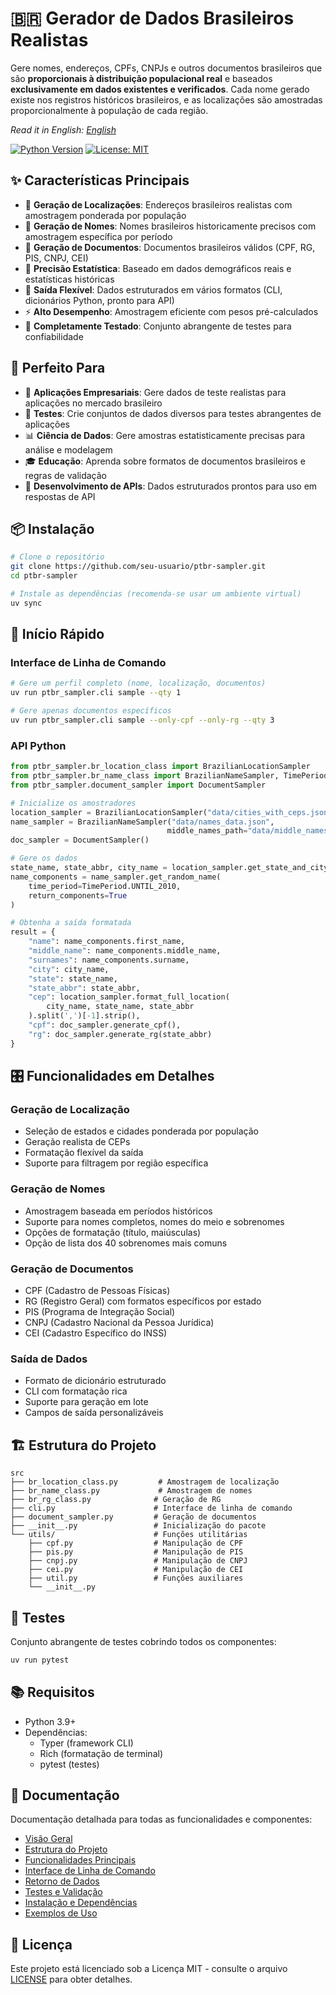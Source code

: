 # 🇧🇷 Gerador de Dados Brasileiros Realistas

Gere nomes, endereços, CPFs, CNPJs e outros documentos brasileiros que são **proporcionais à distribuição populacional real** e baseados **exclusivamente em dados existentes e verificados**. Cada nome gerado existe nos registros históricos brasileiros, e as localizações são amostradas proporcionalmente à população de cada região.

*Read it in English: [English](README.en.md)*

[![Python Version](https://img.shields.io/badge/python-3.9%2B-blue.svg)](https://www.python.org/downloads/)
[![License: MIT](https://img.shields.io/badge/License-MIT-yellow.svg)](https://opensource.org/licenses/MIT)

## ✨ Características Principais

- 📍 **Geração de Localizações**: Endereços brasileiros realistas com amostragem ponderada por população
- 👤 **Geração de Nomes**: Nomes brasileiros historicamente precisos com amostragem específica por período
- 📄 **Geração de Documentos**: Documentos brasileiros válidos (CPF, RG, PIS, CNPJ, CEI)
- 🎯 **Precisão Estatística**: Baseado em dados demográficos reais e estatísticas históricas
- 🔧 **Saída Flexível**: Dados estruturados em vários formatos (CLI, dicionários Python, pronto para API)
- ⚡ **Alto Desempenho**: Amostragem eficiente com pesos pré-calculados
- 🧪 **Completamente Testado**: Conjunto abrangente de testes para confiabilidade

## 🚀 Perfeito Para

- 🏢 **Aplicações Empresariais**: Gere dados de teste realistas para aplicações no mercado brasileiro
- 🧪 **Testes**: Crie conjuntos de dados diversos para testes abrangentes de aplicações
- 📊 **Ciência de Dados**: Gere amostras estatisticamente precisas para análise e modelagem
- 🎓 **Educação**: Aprenda sobre formatos de documentos brasileiros e regras de validação
- 🔄 **Desenvolvimento de APIs**: Dados estruturados prontos para uso em respostas de API

## 📦 Instalação

```bash
# Clone o repositório
git clone https://github.com/seu-usuario/ptbr-sampler.git
cd ptbr-sampler

# Instale as dependências (recomenda-se usar um ambiente virtual)
uv sync
```

## 🎯 Início Rápido

### Interface de Linha de Comando

```bash
# Gere um perfil completo (nome, localização, documentos)
uv run ptbr_sampler.cli sample --qty 1

# Gere apenas documentos específicos
uv run ptbr_sampler.cli sample --only-cpf --only-rg --qty 3
```

### API Python

```python
from ptbr_sampler.br_location_class import BrazilianLocationSampler
from ptbr_sampler.br_name_class import BrazilianNameSampler, TimePeriod
from ptbr_sampler.document_sampler import DocumentSampler

# Inicialize os amostradores
location_sampler = BrazilianLocationSampler("data/cities_with_ceps.json")
name_sampler = BrazilianNameSampler("data/names_data.json",
                                   middle_names_path="data/middle_names.json")
doc_sampler = DocumentSampler()

# Gere os dados
state_name, state_abbr, city_name = location_sampler.get_state_and_city()
name_components = name_sampler.get_random_name(
    time_period=TimePeriod.UNTIL_2010,
    return_components=True
)

# Obtenha a saída formatada
result = {
    "name": name_components.first_name,
    "middle_name": name_components.middle_name,
    "surnames": name_components.surname,
    "city": city_name,
    "state": state_name,
    "state_abbr": state_abbr,
    "cep": location_sampler.format_full_location(
        city_name, state_name, state_abbr
    ).split(',')[-1].strip(),
    "cpf": doc_sampler.generate_cpf(),
    "rg": doc_sampler.generate_rg(state_abbr)
}
```

## 🎛️ Funcionalidades em Detalhes

### Geração de Localização
- Seleção de estados e cidades ponderada por população
- Geração realista de CEPs
- Formatação flexível da saída
- Suporte para filtragem por região específica

### Geração de Nomes
- Amostragem baseada em períodos históricos
- Suporte para nomes completos, nomes do meio e sobrenomes
- Opções de formatação (título, maiúsculas)
- Opção de lista dos 40 sobrenomes mais comuns

### Geração de Documentos
- CPF (Cadastro de Pessoas Físicas)
- RG (Registro Geral) com formatos específicos por estado
- PIS (Programa de Integração Social)
- CNPJ (Cadastro Nacional da Pessoa Jurídica)
- CEI (Cadastro Específico do INSS)

### Saída de Dados
- Formato de dicionário estruturado
- CLI com formatação rica
- Suporte para geração em lote
- Campos de saída personalizáveis

## 🏗️ Estrutura do Projeto

```plaintext
src
├── br_location_class.py         # Amostragem de localização
├── br_name_class.py             # Amostragem de nomes
├── br_rg_class.py              # Geração de RG
├── cli.py                      # Interface de linha de comando
├── document_sampler.py         # Geração de documentos
├── __init__.py                 # Inicialização do pacote
└── utils/                      # Funções utilitárias
    ├── cpf.py                  # Manipulação de CPF
    ├── pis.py                  # Manipulação de PIS
    ├── cnpj.py                 # Manipulação de CNPJ
    ├── cei.py                  # Manipulação de CEI
    ├── util.py                 # Funções auxiliares
    └── __init__.py
```

## 🧪 Testes

Conjunto abrangente de testes cobrindo todos os componentes:

```bash
uv run pytest
```

## 📚 Requisitos

- Python 3.9+
- Dependências:
  - Typer (framework CLI)
  - Rich (formatação de terminal)
  - pytest (testes)

## 📖 Documentação

Documentação detalhada para todas as funcionalidades e componentes:

- [Visão Geral](#visão-geral)
- [Estrutura do Projeto](#estrutura-do-projeto)
- [Funcionalidades Principais](#funcionalidades-principais)
- [Interface de Linha de Comando](#interface-de-linha-de-comando-cli)
- [Retorno de Dados](#retorno-de-dados-em-dicionários)
- [Testes e Validação](#testes-e-validação)
- [Instalação e Dependências](#instalação-e-dependências)
- [Exemplos de Uso](#exemplos-de-uso)

## 📄 Licença

Este projeto está licenciado sob a Licença MIT - consulte o arquivo [LICENSE](LICENSE) para obter detalhes.
